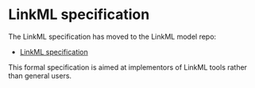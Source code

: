 # LinkML specification

The LinkML specification has moved to the LinkML model repo:

* [LinkML specification](https://linkml.io/linkml-model/docs/specification/)

This formal specification is aimed at implementors of LinkML tools rather
than general users.